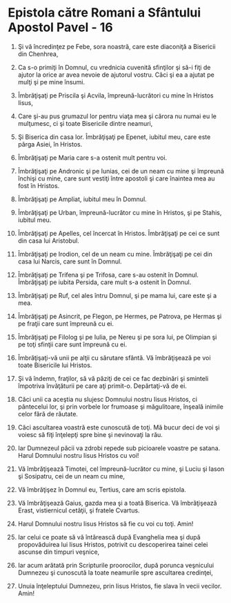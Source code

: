 # Epistola c&#259;tre Romani a Sf&#226;ntului Apostol Pavel - 16

1. Şi vă încredinţez pe Febe, sora noastră, care este diaconiţă a Bisericii din Chenhrea, 

2. Ca s-o primiţi în Domnul, cu vrednicia cuvenită sfinţilor şi să-i fiţi de ajutor la orice ar avea nevoie de ajutorul vostru. Căci şi ea a ajutat pe mulţi şi pe mine însumi. 

3. Îmbrăţişaţi pe Priscila şi Acvila, împreună-lucrători cu mine în Hristos Iisus, 

4. Care şi-au pus grumazul lor pentru viaţa mea şi cărora nu numai eu le mulţumesc, ci şi toate Bisericile dintre neamuri, 

5. Şi Biserica din casa lor.  Îmbrăţişaţi pe Epenet, iubitul meu, care este pârga Asiei, în Hristos. 

6. Îmbrăţişaţi pe Maria care s-a ostenit mult pentru voi. 

7. Îmbrăţişaţi pe Andronic şi pe Iunias, cei de un neam cu mine şi împreună închişi cu mine, care sunt vestiţi între apostoli şi care înaintea mea au fost în Hristos. 

8. Îmbrăţişaţi pe Ampliat, iubitul meu în Domnul. 

9. Îmbrăţişaţi pe Urban, împreună-lucrător cu mine în Hristos, şi pe Stahis, iubitul meu. 

10. Îmbrăţişaţi pe Apelles, cel încercat în Hristos. Îmbrăţişaţi pe cei ce sunt din casa lui Aristobul. 

11. Îmbrăţişaţi pe Irodion, cel de un neam cu mine. Îmbrăţişaţi pe cei din casa lui Narcis, care sunt în Domnul. 

12. Îmbrăţişaţi pe Trifena şi pe Trifosa, care s-au ostenit în Domnul. Îmbrăţişaţi pe iubita Persida, care mult s-a ostenit în Domnul. 

13. Îmbrăţişaţi pe Ruf, cel ales întru Domnul, şi pe mama lui, care este şi a mea. 

14. Îmbrăţişaţi pe Asincrit, pe Flegon, pe Hermes, pe Patrova, pe Hermas şi pe fraţii care sunt împreună cu ei. 

15. Îmbrăţişaţi pe Filolog şi pe Iulia, pe Nereu şi pe sora lui, pe Olimpian şi pe toţi sfinţii care sunt împreună cu ei. 

16. Îmbrăţişaţi-vă unii pe alţii cu sărutare sfântă. Vă îmbrăţişează pe voi toate Bisericile lui Hristos. 

17. Şi vă îndemn, fraţilor, să vă păziţi de cei ce fac dezbinări şi sminteli împotriva învăţăturii pe care aţi primit-o. Depărtaţi-vă de ei. 

18. Căci unii ca aceştia nu slujesc Domnului nostru Iisus Hristos, ci pântecelui lor, şi prin vorbele lor frumoase şi măgulitoare, înşeală inimile celor fără de răutate. 

19. Căci ascultarea voastră este cunoscută de toţi. Mă bucur deci de voi şi voiesc să fiţi înţelepţi spre bine şi nevinovaţi la rău. 

20. Iar Dumnezeul păcii va zdrobi repede sub picioarele voastre pe satana. Harul Domnului nostru Iisus Hristos cu voi! 

21. Vă îmbrăţişează Timotei, cel împreună-lucrător cu mine, şi Luciu şi Iason şi Sosipatru, cei de un neam cu mine, 

22. Vă îmbrăţişez în Domnul eu, Tertius, care am scris epistola. 

23. Vă îmbrăţişează Gaius, gazda mea şi a toată Biserica. Vă îmbrăţişează Erast, vistiernicul cetăţii, şi fratele Cvartus. 

24. Harul Domnului nostru Iisus Hristos să fie cu voi cu toţi. Amin! 

25. Iar celui ce poate să vă întărească după Evanghelia mea şi după propovăduirea lui Iisus Hristos, potrivit cu descoperirea tainei celei ascunse din timpuri veşnice, 

26. Iar acum arătată prin Scripturile proorocilor, după porunca veşnicului Dumnezeu şi cunoscută la toate neamurile spre ascultarea credinţei, 

27. Unuia înţeleptului Dumnezeu, prin Iisus Hristos, fie slava în vecii vecilor. Amin! 

